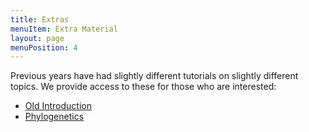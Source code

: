 ```yaml
---
title: Extras
menuItem: Extra Material
layout: page
menuPosition: 4
---
```


Previous years have had slightly different tutorials on slightly different topics. We provide access to these for those who are interested:

* [Old Introduction](../old_intro/old_topic1_readme.md)
* [Phylogenetics](../Topic_10/readme.md)
